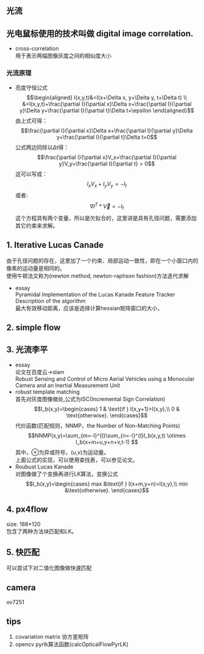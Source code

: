 光流
-----
## 光电鼠标使用的技术叫做 digital image correlation.
- cross-correlation  
用于表示两幅图像灰度之间的相似度大小

### 光流原理
- 亮度守恒公式
$$\begin{aligned}
I(x,y,t)&=I(x+\Delta x, y+\Delta y, t+\Delta t) \\
&=I(x,y,t)+\frac{\partial I}{\partial x}\Delta x+\frac{\partial I}{\partial y}\Delta y+\frac{\partial I}{\partial t}\Delta t+\epsilon
\end{aligned}$$
由上式可得：
$$\frac{\partial I}{\partial x}\Delta x+\frac{\partial I}{\partial y}\Delta y+\frac{\partial I}{\partial t}\Delta t=0$$
公式两边同除以$\Delta t$得：
$$\frac{\partial I}{\partial x}V_x+\frac{\partial I}{\partial y}V_y+\frac{\partial I}{\partial t} = 0$$
这可以写成：
$$I_xV_x+I_yV_y=-I_t$$
或者:
$${\nabla I}^T*\vec{V}=-I_t$$
这个方程具有两个变量，所以是欠拟合的，这里讲是具有孔径问题，需要添加其它约束来求解。

## 1. Iterative Lucas Canade
由于孔径问题的存在，这里加了一个约束、局部运动一致性，即在一个小窗口内的像素的运动量是相同的。  
使用牛顿法又称为(newton method, newton-raphson fashion)方法迭代求解   
- essay  
Pyramidal Implementation of the Lucas Kanade Feature Tracker Description of the algorithm  
最大有效移动距离，应该是选择计算hessian矩阵窗口的大小，
## 2. simple flow


## 3. 光流李平
- essay  
论文在百度云->slam  
Robust Sensing and Control of Micro Aerial Vehicles using a Monocular Camera and an Inertial Measurement Unit
- robust template matching   
首先对灰度图像做处,公式为ISC(Incremental Sign Correlation)  
$$I_b(x,y)=\begin{cases} 
1 & \text{if } I(x,y+1)>I(x,y),\\
0 & \text{otherwise}.
\end{cases}$$
代价函数(匹配规则，NNMP，the Number of Non-Matching Points)
$$NNMP(x,y)=\sum_{m=-l}^{l}\sum_{n=-l}^{l}I_b(x,y,t) \otimes I_b(x+m+u,y+n+v,t-1) $$
其中，$\otimes$为异或符号，(u,v)为运动量。  
上面公式的实现，可以使用查找表，可以参见论文。
- Roubust Lucas Kanade  
对图像做了个变换再进行LK算法，变换公式
$$I_b(x,y)=\begin{cases}
max &\text{if } I(x+m,y+n)>I(x,y),\\
min &\text{otherwise}.
\end{cases}$$

## 4. px4flow
size: 188*120  
包含了两种方法块匹配和LK。
## 5. 快匹配
可以尝试下对二值化图像做快速匹配

## camera
ov7251


## tips
1. covariation matrix 协方差矩阵
2. opencv pyrlk算法函数(calcOpticalFlowPyrLK)